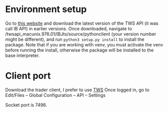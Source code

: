 # Environment setup
Go to [this website](http://interactivebrokers.github.io/) and download the latest
version of the TWS API (it was call IB API) in earlier versions.
Once downloaded, navigate to /twsapi_macunix.976.01/IBJts/source/pythonclient (your version number
might be different), and 
run `python3 setup.py install` to install the package. Note that if you are working with venv,
you must activate the venv before running the install, otherwise the package will be installed
to the base interpreter.

# Client port
Download the trader client, I prefer to use [TWS](https://www.interactivebrokers.com/en/index.php?f=16042)
Once logged in, go to Edit/Files – Global Configuration – API – Settings

Socket port is 7496.